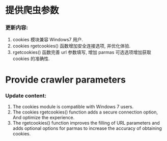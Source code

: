 # 提供爬虫参数 #
### 更新内容: ###
1. cookies 模块兼容 Windows7 用户.
2. cookies rgetcookies() 函数增加安全连接选项, 并优化体验.
3. rgetcookies() 函数完善 url 参数填写, 增加 parmas 可选选项增加获取 cookies 的准确性.

# Provide crawler parameters #
### Update content: ###
1. The cookies module is compatible with Windows 7 users.
2. The cookies rgetcookies() function adds a secure connection option, And optimize the experience.
3. The rgetcookies() function improves the filling of URL parameters and adds optional options for parmas to increase the accuracy of obtaining cookies.
